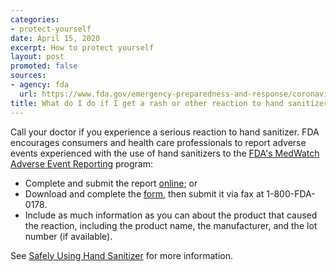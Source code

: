 ```yaml
---
categories:
- protect-yourself
date: April 15, 2020
excerpt: How to protect yourself
layout: post
promoted: false
sources:
- agency: fda
  url: https://www.fda.gov/emergency-preparedness-and-response/coronavirus-disease-2019-covid-19/coronavirus-disease-2019-covid-19-frequently-asked-questions
title: What do I do if I get a rash or other reaction to hand sanitizer?
---
```


Call your doctor if you experience a serious reaction to hand sanitizer. FDA encourages consumers and health care professionals to report adverse events experienced with the use of hand sanitizers to the [FDA's MedWatch Adverse Event Reporting](https://www.fda.gov/safety/medwatch-fda-safety-information-and-adverse-event-reporting-program) program:

-   Complete and submit the report [online](https://www.accessdata.fda.gov/scripts/medwatch/index.cfm); or
-   Download and complete the [form](https://www.fda.gov/media/76299/download), then submit it via fax at 1-800-FDA-0178.
-   Include as much information as you can about the product that caused the reaction, including the product name, the manufacturer, and the lot number (if available).

See [Safely Using Hand Sanitizer](https://www.fda.gov/consumers/consumer-updates/safely-using-hand-sanitizer) for more information.
